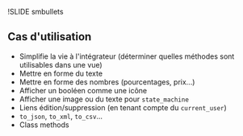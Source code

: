!SLIDE smbullets
## Cas d'utilisation ##

* Simplifie la vie à l'intégrateur (déterminer quelles méthodes sont utilisables dans une vue)
* Mettre en forme du texte
* Mettre en forme des nombres (pourcentages, prix...)
* Afficher un booléen comme une icône
* Afficher une image ou du texte pour `state_machine`
* Liens édition/suppression (en tenant compte du `current_user`)
* `to_json`, `to_xml`, `to_csv`...
* Class methods
